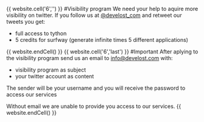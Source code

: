 {{ website.cell('6','') }}
#Visibility program
We need your help to aquire more visibility on twitter.
If you follow us at [@develost_com](https://twitter.com/develost_com) and retweet our tweets you get:

- full access to tython
- 5 credits for surfway (generate infinite times 5 different applications)

{{ website.endCell() }}
{{ website.cell('6','last') }}
#Important
After aplying to the visibility program
send us an email to [info@develost.com](mailto:info@develost.com) with:

- visibility program as subject
- your twitter account as content
 
The sender will be your username and you will receive the password to access our services

Without email we are unable to provide you access to our services.
{{ website.endCell() }}